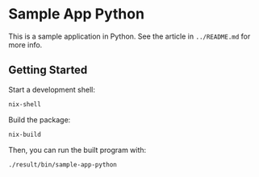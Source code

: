 # Sample App Python

This is a sample application in Python. See the article in `../README.md` for more info.

## Getting Started

Start a development shell:

```bash
nix-shell
```

Build the package:

```bash
nix-build
```

Then, you can run the built program with:

```bash
./result/bin/sample-app-python
```
